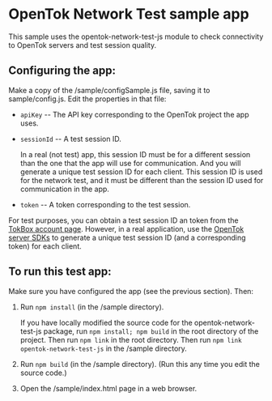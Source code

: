 OpenTok Network Test sample app
===============================

This sample uses the opentok-network-test-js module to check connectivity to
OpenTok servers and test session quality.

## Configuring the app:

Make a copy of the /sample/configSample.js file, saving it to sample/config.js. Edit the
properties in that file:

* `apiKey` -- The API key corresponding to the OpenTok project the app uses.

* `sessionId` -- A test session ID.

   In a real (not test) app, this session ID must be for a different session than
   the one that the app will use for communication. And you will generate a unique test
   session ID for each client. This session ID is used for the network test, and it
   must be different than the session ID used for communication in the app.

* `token` -- A token corresponding to the test session.

For test purposes, you can obtain a test session ID an token from the [TokBox account
page](https://tokbox.com/account). However, in a real application, use the [OpenTok server
SDKs](https://tokbox.com/developer/sdks/server/) to generate a unique test session ID (and a
corresponding token) for each client.

## To run this test app:

Make sure you have configured the app (see the previous section). Then:

1. Run `npm install` (in the /sample directory).

   If you have locally modified the source code for the opentok-network-test-js package,
   run `npm install; npm build` in the root directory of the project. Then run `npm link`
   in the root directory. Then run `npm link opentok-network-test-js` in the /sample directory.

2. Run `npm build` (in the /sample directory). (Run this any time you edit the source code.)

3. Open the /sample/index.html page in a web browser.

